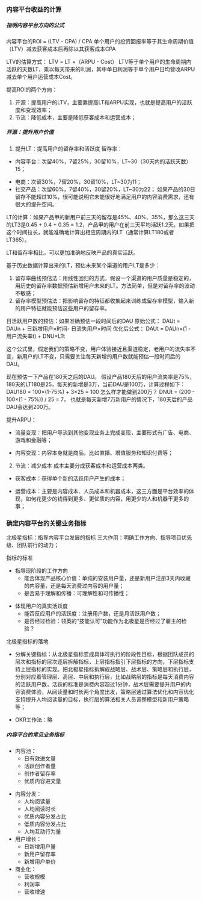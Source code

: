### 内容平台收益的计算
##### 指明内容平台方向的公式
内容平台的ROI = (LTV - CPA) / CPA
单个用户的投资回报率等于其生命周期价值（LTV）减去获客成本后再除以其获客成本CPA

LTV的估算方式：
LTV = LT ×（ARPU - Cost）
LTV等于单个用户的生命周期内活跃的天数LT，乘以每天带来的利润，其中单日利润等于单个用户日均营收ARPU减去单个用户运营成本Cost。

提高ROI的两个方向：
1. 开源：提高用户的LTV，主要靠提高LT和ARPU实现，也就是提高用户的活跃度和变现效率；
2. 节流：降低成本，主要是降低获客成本和运营成本；

##### 开源：提升用户价值
1. 提升LT：提高用户的留存率和活跃度
留存率：
* 内容平台：次留40%，7留25%，30留10%，LT~30（30天内的活跃天数）15；
- 电商：次留30%，7留20%，30留10%，LT~30为11；
- 社交产品：次留60%，7留40%，30留20%，LT~30为22；
如果产品的30日留存不能超过10%，很可能说明它未能很好地满足用户的内容消费需求，还有很大的提升空间。

LT的计算：如果产品甲的新用户前三天的留存是45%、40%、35%，那么这三天的LT3是0.45 + 0.4 + 0.35 = 1.2，产品甲的用户在前三天平均活跃1.2天。如果把这个时间拉长，就能准确地计算出相应周期内的LT（通常计算LT180或者LT365）。

LT和留存率相比，可以更加准确地反映产品的真实活跃。

基于历史数据计算出来的LT，预估未来某个渠道的用户LT是多少：
1. 留存率曲线预估法：用线性回归的方式，假设一个渠道的用户质量是稳定的，用历史的留存率数据预估新增用户未来的LT。方法简单，但是对留存率的波动不敏感；
2. 留存率模型预估法：把影响留存的特征都收集起来训练成留存率模型，输入新的用户特征就能预估这些用户的留存率。

日活跃用户数的预估：如果准确预估一段时间后的DAU
原始公式：
DAUt = DAUn + 日新增用户×时间- 日流失用户×时间
优化后公式：
DAUt = DAUn×(1 - 用户流失率t) + DNU×LTt

这个公式里，假定我们的策略不变，用户体验接近且渠道稳定，老用户的流失率不变，新用户的LT不变，只需要关注每天新增的用户数就能预估一段时间后的DAU。

现在预估一下产品在180天之后的DAU。
假设产品180天后的用户流失率是75%，180天的LT180是25，每天的新增是3万，当前DAU是100万，计算过程如下：
DAU180 = 100×(1-75%) + 3×25 = 100
怎么样才能做到200万？
DNUt = (200 - 100×(1 - 75%)) / 25 = 7，
也就是每天新增7万新用户的情况下，180天后的产品DAU会达到200万。

提升ARPU：
* 流量变现：把用户导流到其他变现业务上完成变现，主要形式有广告、电商、游戏和金融等；
- 内容变现：内容本身就是商品，比如直播、增值服务和知识付费等；

2. 节流：减少成本
成本主要分成获客成本和运营成本两类。
* 获客成本：获得单个新的活跃用户产生的成本；
- 运营成本：主要是内容成本、人员成本和机器成本，这三方面是平台效率的体现，如何花更少的钱得到更多、更优质的内容，用更少的人和机器干更多的事；

### 确定内容平台的关键业务指标
北极星指标：指导内容平台发展的指标
三大作用：明确工作方向、指导项目优先级、团队前行的动力；

指标的标准
* 指导现阶段的工作方向
	- 能否体现产品核心价值：单纯的安装用户量，还是新用户注册3天内收藏的内容量，还是每天消费过内容的用户量；
	- 是否易于理解和传播：可理解性和可传播性；
- 体现用户的真实活跃度
	- 能否反应用户的活跃度：注册用户数，还是月活跃用户数；
	- 是否经过检验：领英的“技能认可”功能作为北极星是否经过了雇主的检验？

北极星指标的落地
* 分解关键指标：从北极星指标变成具体可执行的阶段性目标，根据团队成员的层次和指标的层次逐层拆解指标，上层指标指引下层指标的方向，下层指标支持上层指标的实现。把北极星指标拆解成战略层、战术层、策略层和执行层，分别对应着管理层、高层、中层和执行层，比如战略层的指标是每天消费内容的活跃用户数，活跃的标准是消费内容超过1分钟，战术层需要提升用户的内容消费体验，从阅读量和时长两个角度出发，策略层通过算法优化和内容优化支持提升人均阅读量的目标，执行层的算法相关人员调整模型和新用户策略等；
- OKR工作法：略

##### 内容平台的常见业务指标
* 内容池：
	- 日有效进文量
	- 活跃创作者量
	- 创作者留存率
	- 优质内容进文量
- 内容分发：
	- 人均阅读量
	- 人均阅读时长
	- 优质内容分发占比
	- 低质内容分发占比
	- 人均互动行为量
- 用户增长：
	- 日新增用户量
	- 新用户留存率
	- 新增用户单价
- 商业化：
	- 营收规模
	- 利润率
	- 营收增速


